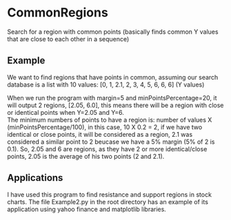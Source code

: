 # CommonRegions
Search for a region with common points (basically finds common Y values that are close to each other in a sequence)

## Example

We want to find regions that have points in common, assuming our search database is a list with 10 values: [0, 1, 2.1, 2, 3, 4, 5, 6, 6, 6] (Y values) <br>

When we run the program with margin=5 and minPointsPercentage=20, it will output 2 regions, [2.05, 6.0], this means there will be a region with close or identical points when Y=2.05 and Y=6. <br>
The minimum numbers of points to have a region is: number of values X (minPointsPercentage/100), in this case, 10 X 0.2 = 2, if we have two identical or close points, it will be considered as a region, 2.1 was considered a similar point to 2 beucase we have a 5% margin (5% of 2 is 0.1). So, 2.05 and 6 are regions, as they have 2 or more identical/close points, 2.05 is the average of his two points (2 and 2.1). <br>

## Applications

I have used this program to find resistance and support regions in stock charts. The file Example2.py in the root directory has an example of its application using yahoo finance and matplotlib libraries.
